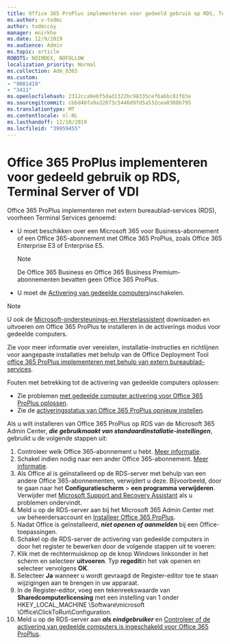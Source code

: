 ```yaml
---
title: Office 365 ProPlus implementeren voor gedeeld gebruik op RDS, Terminal Server of VDI
ms.author: v-todmc
author: todmccoy
manager: mnirkhe
ms.date: 12/9/2019
ms.audience: Admin
ms.topic: article
ROBOTS: NOINDEX, NOFOLLOW
localization_priority: Normal
ms.collection: Adm_O365
ms.custom:
- "9001419"
- "3411"
ms.openlocfilehash: 2312cca9ebf5dad1322bc98335cef6a6bc81f03e
ms.sourcegitcommit: cbbd46fa9a32873c5446d9fd5a532cea0300b795
ms.translationtype: MT
ms.contentlocale: nl-NL
ms.lasthandoff: 12/10/2019
ms.locfileid: "39959455"
---
```

# <a name="deploying-office-365-proplus-for-shared-use-on-rds-terminal-server-or-vdi"></a>Office 365 ProPlus implementeren voor gedeeld gebruik op RDS, Terminal Server of VDI

Office 365 ProPlus implementeren met extern bureaublad-services (RDS), voorheen Terminal Services genoemd:
- U moet beschikken over een Microsoft 365 voor Business-abonnement of een Office 365-abonnement met Office 365 ProPlus, zoals Office 365 Enterprise E3 of Enterprise E5.
   > [!NOTE] 
   > De Office 365 Business en Office 365 Business Premium-abonnementen bevatten geen Office 365 ProPlus.
- U moet de [Activering van gedeelde computers](https://docs.microsoft.com/DeployOffice/overview-of-shared-computer-activation-for-office-365-proplus)inschakelen.

> [!NOTE]
> U ook de [Microsoft-ondersteunings-en Herstelassistent](https://aka.ms/SaRA_OfficeSCA_M365Portal) downloaden en uitvoeren om Office 365 ProPlus te installeren in de activerings modus voor gedeelde computers.

Zie voor meer informatie over vereisten, installatie-instructies en richtlijnen voor aangepaste installaties met behulp van de Office Deployment Tool [office 365 ProPlus implementeren met behulp van extern bureaublad-services](https://docs.microsoft.com/DeployOffice/deploy-office-365-proplus-by-using-remote-desktop-services).

Fouten met betrekking tot de activering van gedeelde computers oplossen:
- Zie problemen [met gedeelde computer activering voor Office 365 ProPlus oplossen](https://docs.microsoft.com/DeployOffice/troubleshoot-issues-with-shared-computer-activation-for-office-365-proplus).
- Zie de [activeringsstatus van Office 365 ProPlus opnieuw instellen](https://go.microsoft.com/fwlink/?linkid=2109218).

Als u wilt installeren van Office 365 ProPlus op RDS van de Microsoft 365 Admin Center, ***die gebruikmaakt van standaardinstallatie-instellingen***, gebruikt u de volgende stappen uit:

1.  Controleer welk Office 365-abonnement u hebt. [Meer informatie](https://docs.microsoft.com/office365/admin/admin-overview/what-subscription-do-i-have).
2.  Schakel indien nodig naar een ander Office 365-abonnement. [Meer informatie](https://docs.microsoft.com/office365/admin/subscriptions-and-billing/switch-to-a-different-plan).
3.  Als Office al is geïnstalleerd op de RDS-server met behulp van een andere Office 365-abonnementen, verwijdert u deze. Bijvoorbeeld, door te gaan naar het **Configuratiescherm** > **een programma verwijderen**. Verwijder met [Microsoft Support and Recovery Assistant](https://aka.ms/SARA-OfficeUninstall-Alchemy) als u problemen ondervindt.
4.  Meld u op de RDS-server aan bij het Microsoft 365 Admin Center met uw beheerdersaccount en [Installeer Office 365 ProPlus](https://portal.office.com/OLS/MySoftware.aspx).
5.  Nadat Office is geïnstalleerd, ***niet openen of aanmelden*** bij een Office-toepassingen.
6.  Schakel op de RDS-server de activering van gedeelde computers in door het register te bewerken door de volgende stappen uit te voeren:
   1. Klik met de rechtermuisknop op de knop Windows linksonder in het scherm en selecteer **uitvoeren**. Typ **regedit**in het vak openen en selecteer vervolgens **OK**.
   2. Selecteer **Ja** wanneer u wordt gevraagd de Register-editor toe te staan wijzigingen aan te brengen in uw apparaat.
   3. In de Register-editor, voeg een tekenreekswaarde van **Sharedcomputerlicensing** met een instelling van 1 onder HKEY_LOCAL_MACHINE \Software\microsoft \Office\ClickToRun\Configuration.
   4. Meld u op de RDS-server aan ***als eindgebruiker*** en [Controleer of de activering van gedeelde computers is ingeschakeld voor Office 365 ProPlus](https://docs.microsoft.com/DeployOffice/troubleshoot-issues-with-shared-computer-activation-for-office-365-proplus#verify-that-activation-for-office-365-proplus-succeeded).

